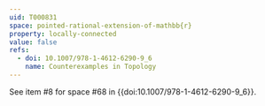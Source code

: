 ```yaml
---
uid: T000831
space: pointed-rational-extension-of-mathbb{r}
property: locally-connected
value: false
refs:
  - doi: 10.1007/978-1-4612-6290-9_6
    name: Counterexamples in Topology
---
```

See item #8 for space #68 in {{doi:10.1007/978-1-4612-6290-9_6}}.

